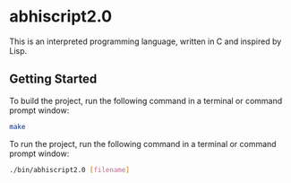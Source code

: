 # abhiscript2.0

This is an interpreted programming language, written in C and inspired by Lisp.

## Getting Started

To build the project, run the following command in a terminal or command prompt window:

```bash
make
```

To run the project, run the following command in a terminal or command prompt window:
```bash
./bin/abhiscript2.0 [filename]
```
